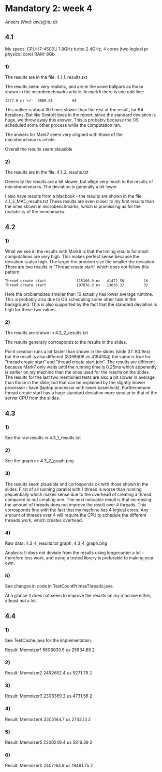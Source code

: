 # Mandatory 2: week 4
*Anders Wind: awis@itu.dk*


## 4.1
My specs:
CPU: I7-4500U 1.8GHz turbo 2.4GHz, 4 cores (two logical pr physical core)
RAM: 8Gb

### 1)
The results are in the file: 4.1_1_results.txt

The results seem very realistic, and are in the same ballpark as those shown in the microbenchmarks article.
In mark5 there is one odd line:

    1277.0 ns +/-  3880.81         64

This outlier is about 30 times slower than the rest of the result, for 64 iterations. But like Sestoft does in the report, since the standard deviation is huge, we throw away this answer. This is probably because the OS scheduled some other process while the computation ran.

The anwers for Mark7 seem very alligned with those of the microbenchmarks article.

Overall the results seem plausible

### 2)
The results are in the file: 4.1_2_results.txt

Generally the results are a bit slower, but allign very much to the results of microbenchmarks. The deviation is generally a bit lower.

I also have results from a Macbook - the results are shown in the file: 4.1_2_MAC_results.txt
These results are even closer to my first results than the ones shown in microbenchmarks, which is promissing as for the realiability of the benchmarks.


## 4.2

### 1)
What we see in the results with Mark6 is that the timing results for small computations are very high. This makes perfect sense because the deviation is also high. The larger the problem size the smaller the deviation.
There are two results in "Thread create start" which does not follow this pattern. 

    Thread create start              115106.0 ns   41472.58         16
    Thread create start              107876.0 ns   13836.37         32

Here the problemsizes smaller than 16 actually has lower average runtime. This is probably also due to OS scheduling some other task in the background. This is also supported by the fact that the standard deviation is high for these two values.

### 2)
The results are shown in 4.2_2_results.txt

The results generally corrosponds to the results in the slides.

Point creation runs a lot faster than shown in the slides (slide 37: 80.9ns) but the result is also different (8388608 vs 4194304) the same is true for "thread create start" and "thread create start join". The results are different because Mark7 only waits until the running time is 0.25ms which apperently is earlier on my machine than the ones used for the results on the slides. 
The results for the last two mentioned tests are also a bit slower in average than those in the slide, but that can be explained by the slightly slower processor i have (laptop processor with lower baseclock). Furthermmore thread create start has a huge standard deviation more simular to that of the server CPU from the slides. 

## 4.3

### 1)
See the raw results in 4.3_1_results.txt

### 2)
See the graph in: 4.3_2_graph.png

### 3)
The results seem plausible and corrosponds ok with those shown in the slides. First of all running parallel with 1 thread is worse than running sequentially which makes sense due to the overhead of creating a thread compared to not creating one.
The next noticable result is that increasing the amount of threads does not improve the result over 4 threads. This corrosponds fine with the fact that my machine has 4 logical cores. Any amount of threads over 4 will require the CPU to schedule the different threads work, which creates overhead.

### 4) 
Raw data: 4.3_4_results.txt
graph: 4.3_4_graph.png

Analysis:
It does not deviate from the results using longcounter a lot - therefore less work, and using a tested library is preferable to making your own.

### 5)
See changes in code in TestCountPrimesThreads.java.

At a glance it does not seem to improve the results on my machine either, atleast not a lot. 

## 4.4
### 1)
See TestCache.java for the implementation.

Result:
Memoizer1                       5608030.5 us   25634.88          2

### 2)
Result:
Memoizer2                       2492652.4 us    9271.79          2

### 3)
Result:
Memoizer3                       2308369.2 us    4731.56          2

### 4)
Result:
Memoizer4                       2305144.7 us    2742.13          2

### 5)
Result:
Memoizer5                       2306249.4 us    5819.39          2

### 6)
Result:
Memoizer0                       2407164.9 us   19491.75          2




